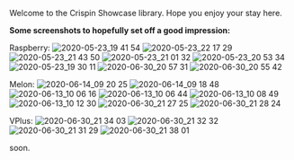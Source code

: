 Welcome to the Crispin Showcase library. Hope you enjoy your stay here.

**Some screenshots to hopefully set off a good impression:**

Raspberry:
![2020-05-23_19 41 54](https://user-images.githubusercontent.com/63942150/82746187-2e532b80-9db7-11ea-94b4-c3c131fb2eea.png)
![2020-05-23_22 17 29](https://user-images.githubusercontent.com/63942150/82862149-23c89b80-9f49-11ea-94a3-918e090ce8ad.png)
![2020-05-23_21 43 50](https://user-images.githubusercontent.com/63942150/82862197-435fc400-9f49-11ea-84f5-8cae93c0c12d.png)
![2020-05-23_21 01 32](https://user-images.githubusercontent.com/63942150/82862582-3abbbd80-9f4a-11ea-8748-53b250c6efc4.png)
![2020-05-23_20 53 34](https://user-images.githubusercontent.com/63942150/82862592-43ac8f00-9f4a-11ea-8b11-5d6d15a01cd4.png)
![2020-05-23_19 30 11](https://user-images.githubusercontent.com/63942150/82862597-45765280-9f4a-11ea-8594-263b35282aba.png)
![2020-06-30_20 57 31](https://user-images.githubusercontent.com/63942150/86135029-7ed74a80-bb14-11ea-8fbb-cfea42e6f2fe.png)
![2020-06-30_20 55 42](https://user-images.githubusercontent.com/63942150/86135072-8bf43980-bb14-11ea-882d-c42aa98a388d.png)

Melon:
![2020-06-14_09 20 25](https://user-images.githubusercontent.com/63942150/84583203-74346a00-ae20-11ea-8c6a-93960b2af4cd.png)
![2020-06-14_09 18 48](https://user-images.githubusercontent.com/63942150/84583228-99c17380-ae20-11ea-97f2-105a3327dd52.png)
![2020-06-13_10 06 16](https://user-images.githubusercontent.com/63942150/84558620-759d5e00-ad5e-11ea-9cdb-d3b92503f067.png)
![2020-06-13_10 06 44](https://user-images.githubusercontent.com/63942150/84558654-ae3d3780-ad5e-11ea-841f-0ac6f453f5b4.png)
![2020-06-13_10 08 49](https://user-images.githubusercontent.com/63942150/84558666-ca40d900-ad5e-11ea-8c1a-65436163d938.png)
![2020-06-13_10 12 30](https://user-images.githubusercontent.com/63942150/84558706-f8261d80-ad5e-11ea-996f-8c1dc4b886c2.png)
![2020-06-30_21 27 25](https://user-images.githubusercontent.com/63942150/86138473-bba54080-bb18-11ea-8e86-0e88252108d4.png)
![2020-06-30_21 28 24](https://user-images.githubusercontent.com/63942150/86138497-c2cc4e80-bb18-11ea-878b-0d26eb22f4ab.png)

VPlus:
![2020-06-30_21 34 03](https://user-images.githubusercontent.com/63942150/86139516-0a9fa580-bb1a-11ea-9c36-649f35ed9dc5.png)
![2020-06-30_21 32 32](https://user-images.githubusercontent.com/63942150/86139535-0ffcf000-bb1a-11ea-9298-20d8fad6f460.png)
![2020-06-30_21 31 29](https://user-images.githubusercontent.com/63942150/86139567-1a1eee80-bb1a-11ea-978b-d514f745729a.png)
![2020-06-30_21 38 01](https://user-images.githubusercontent.com/63942150/86139594-2145fc80-bb1a-11ea-8196-8da16cdc2d99.png)

soon.
